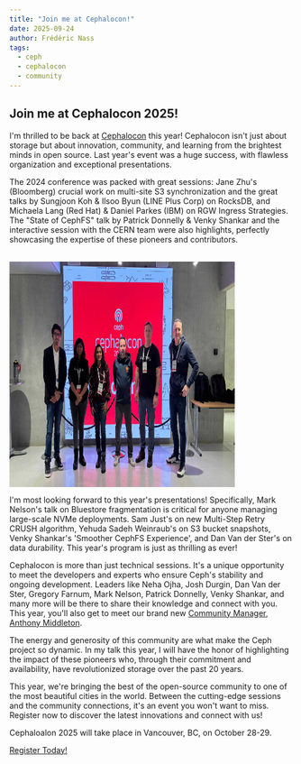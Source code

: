 ```yaml
---
title: "Join me at Cephalocon!"
date: 2025-09-24
author: Frédéric Nass 
tags:
  - ceph
  - cephalocon
  - community
---
```

## Join me at Cephalocon 2025!

I'm thrilled to be back at [Cephalocon](https://events.linuxfoundation.org/cephalocon/) this year! Cephalocon isn't just about storage but about innovation, community, and learning from the brightest minds in open source. Last year's event was a huge success, with flawless organization and exceptional presentations. 

The 2024 conference was packed with great sessions: Jane Zhu's (Bloomberg) crucial work on multi-site S3 synchronization and the great talks by Sungjoon Koh & Ilsoo Byun (LINE Plus Corp) on RocksDB, and Michaela Lang (Red Hat) & Daniel Parkes (IBM) on RGW Ingress Strategies. The "State of CephFS" talk by Patrick Donnelly & Venky Shankar and the interactive session with the CERN team were also highlights, perfectly showcasing the expertise of these pioneers and contributors.

</br>
<img align="center" width="400" height="400" src="images/all-ambassadors.JPG">
</br>

I'm most looking forward to this year's presentations! Specifically, Mark Nelson's talk on Bluestore fragmentation is critical for anyone managing large-scale NVMe deployments. Sam Just's on new Multi-Step Retry CRUSH algorithm, Yehuda Sadeh Weinraub's on S3 bucket snapshots, Venky Shankar's 'Smoother CephFS Experience', and Dan Van der Ster's on data durability. This year's program is just as thrilling as ever!

Cephalocon is more than just technical sessions. It's a unique opportunity to meet the developers and experts who ensure Ceph's stability and ongoing development. Leaders like Neha Ojha, Josh Durgin, Dan Van der Ster, Gregory Farnum, Mark Nelson, Patrick Donnelly, Venky Shankar, and many more will be there to share their knowledge and connect with you. This year, you'll also get to meet our brand new [Community Manager, Anthony Middleton](mailto:community-manager@ceph.io).

The energy and generosity of this community are what make the Ceph project so dynamic. In my talk this year, I will have the honor of highlighting the impact of these pioneers who, through their commitment and availability, have revolutionized storage over the past 20 years.

This year, we're bringing the best of the open-source community to one of the most beautiful cities in the world. Between the cutting-edge sessions and the community connections, it's an event you won't want to miss. Register now to discover the latest innovations and connect with us!

Cephaloalon 2025 will take place in Vancouver, BC, on October 28-29.

<a class="button" href="https://events.linuxfoundation.org/cephalocon/register/">Register Today!</a>
